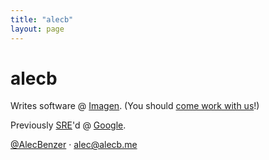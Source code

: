 ```yaml
---
title: "alecb"
layout: page
---
```

# alecb

Writes software @ [Imagen](https://imagen.ai). (You should [come work with us](https://imagen.ai/careers)!)  

Previously [SRE](https://google.com/sre)'d @ [Google](https://google.com/about).

[@AlecBenzer](https://twitter.com/AlecBenzer) · <alec@alecb.me>  
